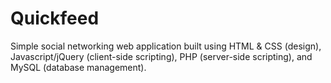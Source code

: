 # Quickfeed
Simple social networking web application built using HTML & CSS (design), Javascript/jQuery (client-side scripting), PHP (server-side scripting), and MySQL (database management).
